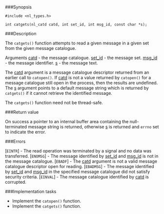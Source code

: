 ###Synopsis

`#include <nl_types.h>`

`int catgets(nl_catd catd, int set_id, int msg_id, const char *s);`

###Description

The `catgets()` function attempts to read a given message in a given set from the given message catalogue.

Arguments
<u>catd</u> - the message catalogue.
<u>set_id</u> - the message set.
<u>msg_id</u> - the message identifier.
<u>s</u> - the message text.
 
The <u>catd</u> argument is a message catalogue descriptor returned from an earlier call to `catopen()`. If <u>catd</u> is not a value returned by `catopen()` for a message catalogue still open in the process, then the results are undefined. 
The <u>s</u> argument points to a default message string which is returned by `catgets()` if it cannot retrieve the identified message.
 
The `catgets()` function need not be thread-safe.
 
###Return value

On success a pointer to an internal buffer area containing the null-terminated message string is returned, otherwise <u>s</u> is returned and `errno` set to indicate the error.

###Errors

[`EINTR`] - The read operation was terminated by a signal and no data was transferred.
[`ENOMSG`] - The message identified by <u>set_id</u> and <u>msg_id</u> is not in the message catalogue.
[`EBADF`] - The <u>catd</u> argument is not a valid message catalogue descriptor open for reading.
[`EBADMSG`] - The message identified by <u>set_id</u> and <u>msg_id</u> in the specified message catalogue did not satisfy security criteria.
[`EINVAL`] - The message catalogue identified by <u>catd</u> is corrupted. 

###Implementation tasks
* Implement the `catopen()` function.
* Implement the `catgets()` function.